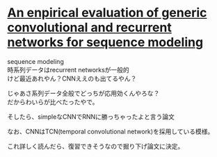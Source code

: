 # [An enpirical evaluation of generic convolutional and recurrent networks for sequence modeling](https://arxiv.org/abs/1803.01271)


sequence modeling  
時系列データはrecurrent networksが一般的  
けど最近あれやん？CNNええのも出てるやん？  
  
じゃあさ系列データ全般でどっちが応用効くんやろな？  
だからわいらが比べたったやで。  
  
そしたら、simpleなCNNでRNNに勝っちゃったよと言う論文  
  
なお、CNNはTCN(temporal convolutional network)を採用している模様。  
  
これ詳しく読んだら、復習できそうなので掘り下げ論文に決定。

